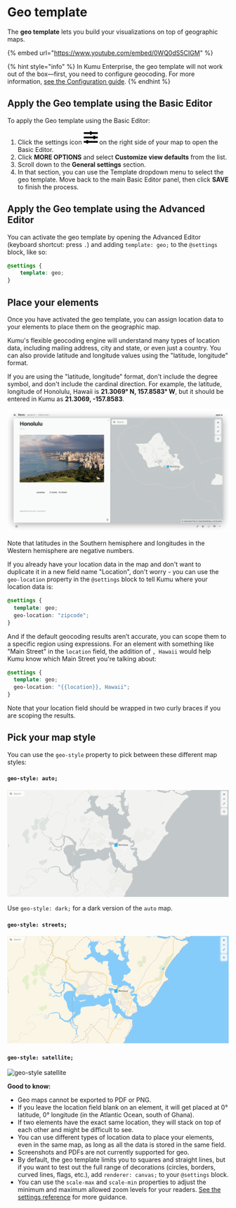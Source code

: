 # Geo template

The **geo template** lets you build your visualizations on top of geographic maps.

{% embed url="https://www.youtube.com/embed/0WQ0dS5CIGM" %}

{% hint style="info" %}
In Kumu Enterprise, the geo template will not work out of the box—first, you need to configure geocoding. For more information, [see the Configuration guide](../../enterprise/configuration.md#geocoding).
{% endhint %}

## Apply the Geo template using the Basic Editor

To apply the Geo template using the Basic Editor:

1. Click the settings icon ![](../../icons/sliders-h.svg) on the right side of your map to open the Basic Editor.
2. Click **MORE OPTIONS** and select **Customize view defaults** from the list.
3. Scroll down to the **General settings** section.
4. In that section, you can use the Template dropdown menu to select the geo template. Move back to the main Basic Editor panel, then click **SAVE** to finish the process.

## Apply the Geo template using the Advanced Editor

You can activate the geo template by opening the Advanced Editor (keyboard shortcut: press `.`) and adding `template: geo;` to the `@settings` block, like so:

```scss
@settings {
    template: geo;
}
```

## Place your elements

Once you have activated the geo template, you can assign location data to your elements to place them on the geographic map.

Kumu's flexible geocoding engine will understand many types of location data, including mailing address, city and state, or even just a country. You can also provide latitude and longitude values using the "latitude, longitude" format.

If you are using the "latitude, longitude" format, don't include the degree symbol, and don't include the cardinal direction. For example, the latitude, longitude of Honolulu, Hawaii is **21.3069° N, 157.8583° W**, but it should be entered in Kumu as **21.3069, -157.8583**.

![Geo map showing latitude and longitude for Honolulu](../../images/honolulu-geo.png)

Note that latitudes in the Southern hemisphere and longitudes in the Western hemisphere are negative numbers.

If you already have your location data in the map and don't want to duplicate it in a new field name "Location", don't worry - you can use the `geo-location` property in the `@settings` block to tell Kumu where your location data is:

```scss
@settings {
  template: geo;
  geo-location: "zipcode";
}
```

And if the default geocoding results aren’t accurate, you can scope them to a specific region using expressions. For an element with something like "Main Street" in the `location` field, the addition of `, Hawaii` would help Kumu know which Main Street you're talking about:

```scss
@settings {
  template: geo;
  geo-location: "{{location}}, Hawaii";
}
```

Note that your location field should be wrapped in two curly braces if you are scoping the results.

## Pick your map style

You can use the `geo-style` property to pick between these different map styles:

#### `geo-style: auto;`

![geo-style auto](../../images/geo-style-auto.png)

Use `geo-style: dark;` for a dark version of the `auto` map.

#### `geo-style: streets;`

![geo-style streets](../../images/geo-style-streets.png)

#### `geo-style: satellite;`

![geo-style satellite](../../images/geo-style-satellite.png)

**Good to know:**

* Geo maps cannot be exported to PDF or PNG.
* If you leave the location field blank on an element, it will get placed at 0° latitude, 0° longitude (in the Atlantic Ocean, south of Ghana).
* If two elements have the exact same location, they will stack on top of each other and might be difficult to see.
* You can use different types of location data to place your elements, even in the same map, as long as all the data is stored in the same field.
* Screenshots and PDFs are not currently supported for geo.
* By default, the geo template limits you to squares and straight lines, but if you want to test out the full range of decorations (circles, borders, curved lines, flags, etc.), add `renderer: canvas;` to your `@settings` block.
* You can use the `scale-max` and `scale-min` properties to adjust the minimum and maximum allowed zoom levels for your readers. [See the settings reference](../../overview/advanced-editor-hub/settings-reference.md) for more guidance.
